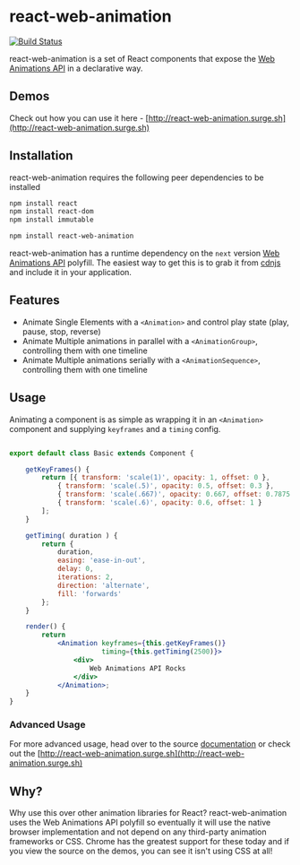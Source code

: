 # react-web-animation
[![Build Status](https://travis-ci.org/RinconStrategies/react-web-animation.svg?branch=master)](https://travis-ci.org/RinconStrategies/react-web-animation)

react-web-animation is a set of React components that expose the [Web Animations API](https://github.com/web-animations/web-animations-js)
in a declarative way.

## Demos
Check out how you can use it here - [http://react-web-animation.surge.sh](http://react-web-animation.surge.sh)

## Installation

react-web-animation requires the following peer dependencies to be installed

```bash
npm install react
npm install react-dom
npm install immutable
```

```bash
npm install react-web-animation
```

react-web-animation has a runtime dependency on the `next` version [Web Animations API](https://github.com/web-animations/web-animations-js) polyfill. 
The easiest way to get this is to grab it from [cdnjs](https://cdnjs.cloudflare.com/ajax/libs/web-animations/2.1.4/web-animations-next.min.js)
and include it in your application.

## Features
* Animate Single Elements with a `<Animation>` and control play state (play, pause, stop, reverse)
* Animate Multiple animations in parallel with a `<AnimationGroup>`, controlling them with one timeline
* Animate Multiple animations serially with a `<AnimationSequence>`, controlling them with one timeline

## Usage

Animating a component is as simple as wrapping it in an `<Animation>` component and supplying `keyframes` and a `timing` config. 
```jsx

export default class Basic extends Component {

    getKeyFrames() {
        return [{ transform: 'scale(1)', opacity: 1, offset: 0 },
            { transform: 'scale(.5)', opacity: 0.5, offset: 0.3 },
            { transform: 'scale(.667)', opacity: 0.667, offset: 0.7875 },
            { transform: 'scale(.6)', opacity: 0.6, offset: 1 }
        ];
    }

    getTiming( duration ) {
        return {
            duration,
            easing: 'ease-in-out',
            delay: 0,
            iterations: 2,
            direction: 'alternate',
            fill: 'forwards'
        };
    }

    render() {
        return
            <Animation keyframes={this.getKeyFrames()}
                       timing={this.getTiming(2500)}>
                <div>
                    Web Animations API Rocks
                </div>
            </Animation>;
    }
}

```
### Advanced Usage
For more advanced usage, head over to the source [documentation](https://github.com/RinconStrategies/react-web-animation/tree/master/src) or 
check out the [http://react-web-animation.surge.sh](http://react-web-animation.surge.sh)

## Why?

Why use this over other animation libraries for React? react-web-animation uses the Web Animations API polyfill so
eventually it will use the native browser implementation and not depend on any third-party animation frameworks or CSS.
Chrome has the greatest support for these today and if you view the source on the demos, you can see it isn't using CSS at all!